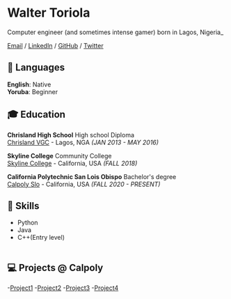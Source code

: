 # Walter Toriola

Computer engineer (and sometimes intense gamer) born in Lagos, Nigeria_ <br>

[Email](mailto:wtoriola@calpoly.edu) / [LinkedIn](https://www.linkedin.com/in/walter-toriola-8849151b1/) / [GitHub](https://github.com/Walter909) / [Twitter](https://twitter.com/walter_tori11) 

## 💬 Languages

**English**: Native <br>
**Yoruba**: Beginner
<br>
## 🎓 Education

**Chrisland High School** High school Diploma<br>
[Chrisland VGC](https://chrislandschools.org/) - Lagos, NGA _(JAN 2013 - MAY 2016)_ <br>

**Skyline College** Community College<br>
[Skyline College](https://www.skylinecollege.edu/) - California, USA _(FALL 2018)_

**California Polytechnic San Lois Obispo** Bachelor's degree<br>
[Calpoly Slo](https://www.calpoly.edu/) - California, USA _(FALL 2020 - PRESENT)_

## 📌 Skills

  - Python
  - Java
  - C++(Entry level)
  <br><br>

## 💻 Projects @ Calpoly
-[Project1](https://github.com/CPE202-Johnson/project1-Walter909/blob/main/ass1.md)
-[Project2](https://github.com/CPE202-Johnson/project2-Walter909/blob/main/ass2.md)
-[Project3](https://github.com/CPE202-Johnson/project3-Walter909/blob/main/ass3a.md)
-[Project4](https://github.com/CPE202-Johnson/project4-Walter909/blob/main/ass4.md)
<br>

